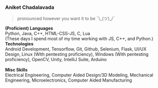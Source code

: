 ### Aniket Chadalavada

> pronounced however you want it to be ¯\\\_(ツ)_/¯

<!-- ![Top Langs](https://github-readme-stats.vercel.app/api/top-langs/?username=ThatCrispyToast&langs_count=10&layout=compact&theme=dark&bg_color=0d1117&border_color=272c33)<br> -->
**(Proficient) Languages**<br>
Python, Java, C++, HTML-CSS-JS, C, Lua<br>
(These days I spend most of my time working with JS, C++, and Python.)<br>
**Technologies**<br>
Android Development, Tensorflow, Git, Github, Selenium, Flask, UI/UX Design, Linux (With pentesting proficiency), Windows (With pentesting proficiency), OpenCV, Unity, IntelliJ Suite, Arduino<br><br>
**Misc Skills**<br>
Electrical Engineering, Computer Aided Design/3D Modeling, Mechanical Engineering, Microelectronics, Computer Aided Manufacturing
